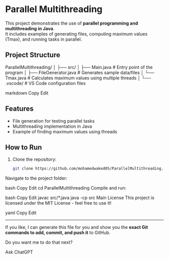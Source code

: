 # Parallel Multithreading

This project demonstrates the use of **parallel programming and multithreading in Java**.  
It includes examples of generating files, computing maximum values (Tmax), and running tasks in parallel.

## Project Structure

ParallelMultithreading/
│
├── src/
│ ├── Main.java # Entry point of the program
│ ├── FileGenerator.java # Generates sample data/files
│ └── Tmax.java # Calculates maximum values using multiple threads
│
└── .vscode/ # VS Code configuration files

markdown
Copy
Edit

## Features

- File generation for testing parallel tasks
- Multithreading implementation in Java
- Example of finding maximum values using threads

## How to Run

1. Clone the repository:
   ```bash
   git clone https://github.com/mohamedwaked05/ParallelMultithreading.git
Navigate to the project folder:

bash
Copy
Edit
cd ParallelMultithreading
Compile and run:

bash
Copy
Edit
javac src/*.java
java -cp src Main
License
This project is licensed under the MIT License - feel free to use it!

yaml
Copy
Edit

---

If you like, I can generate this file for you and show you the **exact Git commands to add, commit, and push it** to GitHub.  

Do you want me to do that next?








Ask ChatGPT
